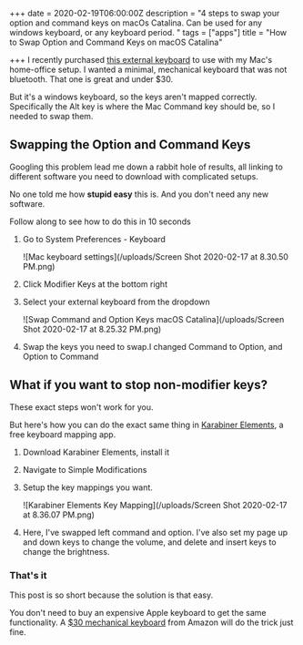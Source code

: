 +++
date = 2020-02-19T06:00:00Z
description = "4 steps to swap your option and command keys on macOs Catalina. Can be used for any windows keyboard, or any keyboard period. "
tags = ["apps"]
title = "How to Swap Option and Command Keys on macOS Catalina"

+++
I recently purchased [this external keyboard](https://amzn.to/2wkqrdG) to use with my Mac's home-office setup. I wanted a minimal, mechanical keyboard that was not bluetooth. That one is great and under $30.

But it's a windows keyboard, so the keys aren't mapped correctly. Specifically the Alt key is where the Mac Command key should be, so I needed to swap them.

## Swapping the Option and Command Keys

Googling this problem lead me down a rabbit hole of results, all linking to different software you need to download with complicated setups.

No one told me how **stupid easy** this is. And you don't need any new software.

Follow along to see how to do this in 10 seconds

1. Go to System Preferences - Keyboard

   ![Mac keyboard settings](/uploads/Screen Shot 2020-02-17 at 8.30.50 PM.png)
2. Click Modifier Keys at the bottom right
3. Select your external keyboard from the dropdown

   ![Swap Command and Option Keys macOS Catalina](/uploads/Screen Shot 2020-02-17 at 8.25.32 PM.png)
4. Swap the keys you need to swap.I changed Command to Option, and Option to Command

## What if you want to stop non-modifier keys?

These exact steps won't work for you.

But here's how you can do the exact same thing in [Karabiner Elements](https://pqrs.org/osx/karabiner/), a free keyboard mapping app. 

1. Download Karabiner Elements, install it
2. Navigate to Simple Modifications
3. Setup the key mappings you want.

   ![Karabiner Elements Key Mapping](/uploads/Screen Shot 2020-02-17 at 8.36.07 PM.png)
4. Here, I've swapped left command and option. I've also set my page up and down keys to change the volume, and delete and insert keys to change the brightness.

### That's it

This post is so short because the solution is that easy.

You don't need to buy an expensive Apple keyboard to get the same functionality. A [$30 mechanical keyboard](https://amzn.to/2wkqrdG) from Amazon will do the trick just fine. 